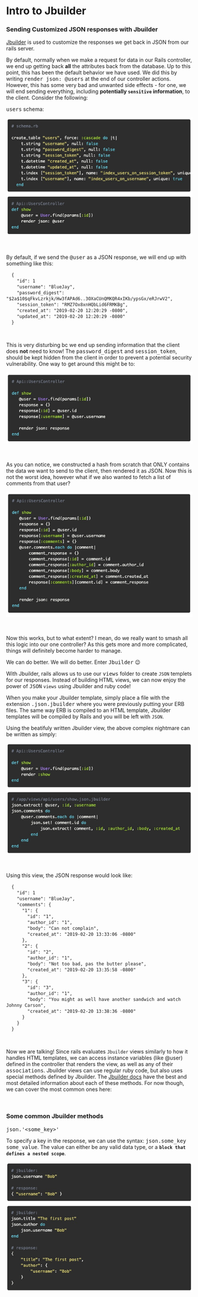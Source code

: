 # Intro to Jbuilder

### **Sending Customized JSON responses with Jbuilder**

[Jbuilder](./https://github.com/rails/jbuilder) is used to customize the responses we get back in JSON from our rails server.

By default, normally when we make a request for data in our Rails controller, we end up getting back **all** the attributes back from the database. Up to this point, this has been the default behavior we have used. We did this by writing <kbd>render json: @users</kbd> at the end of our controller actions. However, this has some very bad and unwanted side effects - for one, we will end sending everything, including **potentially `sensitive` information**, to the client. Consider the following:

<kbd>users</kbd> schema:

![alt text](./Images/Screen&#32;Shot&#32;2020-01-30&#32;at&#32;9.55.43&#32;PM.jpg "Vunerable Example Schema")

&nbsp;

By default, if we send the <kbd>@user</kbd> as a JSON response, we will end up with something like this:

      {
        "id": 1
        "username": "BlueJay",
        "password_digest": "$2a$10$qFkvLzrkjk/Hw3fAPAd6..3OXaCUnQMKQR4xIKb/ypsGx/eRJrwV2",
        "session_token": "RMZ7Ox8xnHQbLid6FRMKBg",
        "created_at": "2019-02-20 12:20:29 -0800",
        "updated_at": "2019-02-20 12:20:29 -0800"
      }

&nbsp;

This is very disturbing bc we end up sending information that the client does **not** need to know! The <kbd>password_digest</kbd> and <kbd>session_token</kbd>, should be kept hidden from the client in order to prevent a potential security vulnerability. One way to get around this might be to:

![alt text](./Images/Screen&#32;Shot&#32;2020-01-30&#32;at&#32;10.13.16&#32;PM.jpg "Constructing A JSON Object Example")

&nbsp;

As you can notice, we constructed a hash from scratch that ONLY contains the data we want to send to the client, then rendered it as JSON. Now this is not the worst idea, however what if we also wanted to fetch a list of comments from that user?

![alt text](./Images/Screen&#32;Shot&#32;2020-01-30&#32;at&#32;10.18.23&#32;PM.jpg "Complicated Construction Of JSON Object Example")

&nbsp;

Now this works, but to what extent? I mean, do we really want to smash all this logic into our one controller? As this gets more and more complicated, things will definitely become harder to manage. 

We can do better. We will do better. Enter <kbd>Jbuilder</kbd> 😉	

With Jbuilder, rails allows us to use our <kbd>views</kbd> folder to create `JSON` templets for our responses. Instead of building HTML views, we can now enjoy the power of <kbd>JSON</kbd> `views` using Jbuilder and ruby code!

When you make your Jbuilder template, simply place a file with the extension <kbd>.json.jbuilder</kbd> where you were previously putting your ERB files. The same way ERB is compiled to an HTML template, Jbuilder templates will be compiled by Rails and you will be left with `JSON`.

Using the beatifuly written Jbuilder view, the above complex nightmare can be written as simply:

![alt text](./Images/Screen&#32;Shot&#32;2020-01-30&#32;at&#32;10.35.26&#32;PM.jpg "Jbuilder Example")

&nbsp;

Using this view, the JSON response would look like:

      {
        "id": 1
        "username": "BlueJay",
        "comments": {
          "1": {
            "id": "1",
            "author_id": "1",
            "body": "Can not complain",
            "created_at": "2019-02-20 13:33:06 -0800"
          },
          "2": {
            "id": "2",
            "author_id": "1",
            "body": "Not too bad, pas the butter please",
            "created_at": "2019-02-20 13:35:58 -0800"
          },
          "3": {
            "id": "3",
            "author_id": "1",
            "body": "You might as well have another sandwich and watch Johnny Carson",
            "created_at": "2019-02-20 13:38:36 -0800"
          }
        }
      }

&nbsp;

Now we are talking! Since rails evaluates `Jbuilder` views similarly to how it handles HTML templates, we can access instance variables (like @user) defined in the controller that renders the view, as well as any of their <kbd>associations</kbd>. Jbuilder views can use regular ruby code, but also uses special methods defined by Jbuilder. The [Jbuilder docs](https://github.com/rails/jbuilder) have the best and most detailed information about each of these methods. For now though, we can cover the most common ones here:

&nbsp;

### **Some common Jbuilder methods**

<kbd>json.'<some_key>'</kbd>

To specify a key in the response, we can use the syntax: <kbd>json.some_key some_value</kbd>. The value can either be any valid data type, or a **`block that defines a nested scope`**.

![alt text](./Images/Screen&#32;Shot&#32;2020-01-30&#32;at&#32;11.26.56&#32;PM.jpg)